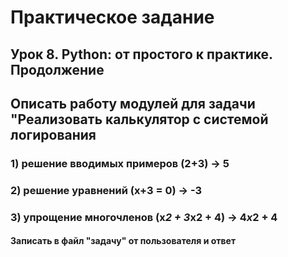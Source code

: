 # Практическое задание

## Урок 8. Python: от простого к практике. Продолжение

## Описать работу модулей для задачи "Реализовать калькулятор с системой логирования

### 1) решение вводимых примеров (2+3) -> 5

### 2) решение уравнений (x+3 = 0) -> -3

### 3) упрощение многочленов (x*2 + 3*x2 + 4) -> 4*x*2 + 4

#### Записать в файл "задачу" от пользователя и ответ
